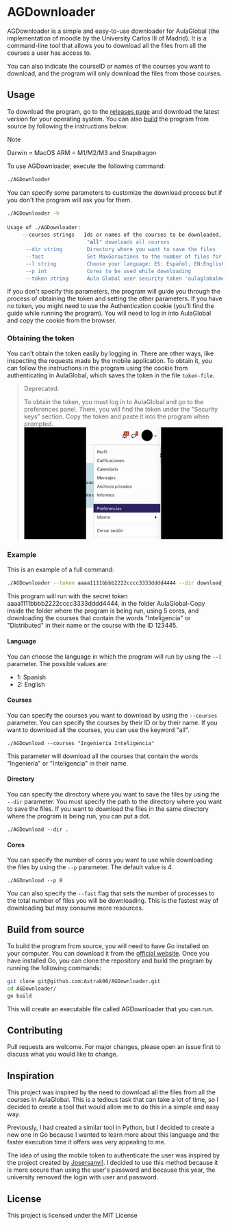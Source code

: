 # AGDownloader

AGDownloader is a simple and easy-to-use downloader for AulaGlobal (the implementation of moodle by the University Carlos III of Madrid). It is a command-line tool that allows you to download all the files from all the courses a user has access to.

You can also indicate the courseID or names of the courses you want to download, and the program will only download the files from those courses.

## Usage
To download the program, go to the [releases page](https://github.com/Astrak00/AGDownloader/releases/latest) and download the latest version for your operating system. You can also [build](#build-from-source) the program from source by following the instructions below. 
> [!NOTE]
> Darwin = MacOS
> ARM = M1/M2/M3 and Snapdragon

To use AGDownloader, execute the following command:

```bash
./AGDownloader 
```
You can specify some parameters to customize the download process but if you don't the program will ask you for them.

```bash
./AGDownloader -h

Usage of ./AGDownloader:
     --courses strings   Ids or names of the courses to be downloaded, enclosed in ", separated by spaces. 
                          "all" downloads all courses
      --dir string        Directory where you want to save the files
      --fast              Set MaxGoroutines to the number of files for fastest downloading
      --l string          Choose your language: ES: Español, EN:English (default "EN")
      --p int             Cores to be used while downloading
      --token string      Aula Global user security token 'aulaglobalmovil'
```

If you don't specify this parameters, the program will guide you through the process of obtaining the token and setting the other parameters. If you have no token, you might need to use the Authentication cookie (you'll find the guide while running the program). You will need to log in into AulaGlobal and copy the cookie from the browser.

### Obtaining the token

You can't obtain the token easily by logging in. There are other ways, like inspecting the requests made by the mobile application. To obtain it, you can follow the instructions in the program using the cookie from authenticating in AulaGlobal, which saves the token in the file `token-file`.

> Deprecated:
>
> To obtain the token, you must log in to AulaGlobal and go to the preferences panel. There, you will find the token under the "Security keys" section. Copy the token and paste it into the program when prompted.
>![Retrieving token](assets/instructions-token.gif)

### Example

This is an example of a full command:

```bash
./AGDownloader --token aaaa1111bbbb2222cccc3333dddd4444 --dir download_files --p 4 --courses "Inteligencia Distribuidos 123445"
```                           

This program will run with the secret token aaaa1111bbbb2222cccc3333dddd4444, in the folder AulaGlobal-Copy inside the folder where the program is being run, using 5 cores, and downloading the courses that contain the words "Inteligencia" or "Distributed" in their name or the course with the ID 123445.

#### Language

You can choose the language in which the program will run by using the `--l` parameter. The possible values are:
- 1: Spanish
- 2: English

#### Courses

You can specify the courses you want to download by using the `--courses` parameter. You can specify the courses by their ID or by their name. If you want to download all the courses, you can use the keyword "all".

```
./AGDownload --courses "Ingeniería Inteligencia"
```
This parameter will download all the courses that contain the words "Ingeniería" or "Inteligencia" in their name.

#### Directory

You can specify the directory where you want to save the files by using the `--dir` parameter. You must specify the path to the directory where you want to save the files. If you want to download the files in the same directory where the program is being run, you can put a dot.

```
./AGDownload --dir .
```

#### Cores

You can specify the number of cores you want to use while downloading the files by using the `--p` parameter. The default value is 4.

```
./AGDownload --p 8
```
You can also specify the `--fast` flag that sets the number of processes to the total number of files you will be downloading. This is the fastest way of downloading but may consume more resources.



## Build from source

To build the program from source, you will need to have Go installed on your computer. You can download it from the [official website](https://golang.org/). Once you have installed Go, you can clone the repository and build the program by running the following commands:

```bash
git clone git@github.com:Astrak00/AGDownloader.git
cd AGDownloader/
go build
```
This will create an executable file called AGDownloader that you can run.


## Contributing
Pull requests are welcome. For major changes, please open an issue first to discuss what you would like to change.


## Inspiration
This project was inspired by the need to download all the files from all the courses in AulaGlobal. This is a tedious task that can take a lot of time, so I decided to create a tool that would allow me to do this in a simple and easy way.

Previously, I had created a similar tool in Python, but I decided to create a new one in Go because I wanted to learn more about this language and the faster execution time it offers was very appealing to me.

The idea of using the mobile token to authenticate the user was inspired by the project created by [Josersanvil](https://github.com/Josersanvil/AulaGlobal-CoursesFiles). I decided to use this method because it is more secure than using the user's password and because this year, the university removed the login with user and password.

## License

This project is licensed under the MIT License

